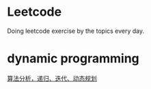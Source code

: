 ﻿# Leetcode

Doing leetcode exercise by the topics every day.


# dynamic programming

[算法分析，递归、迭代、动态规划](https://panxiaoxie.cn/2018/12/04/%E6%95%B0%E6%8D%AE%E7%BB%93%E6%9E%84%E4%B8%8E%E7%AE%97%E6%B3%951-%E7%AE%97%E6%B3%95%E5%88%86%E6%9E%90/#more)


